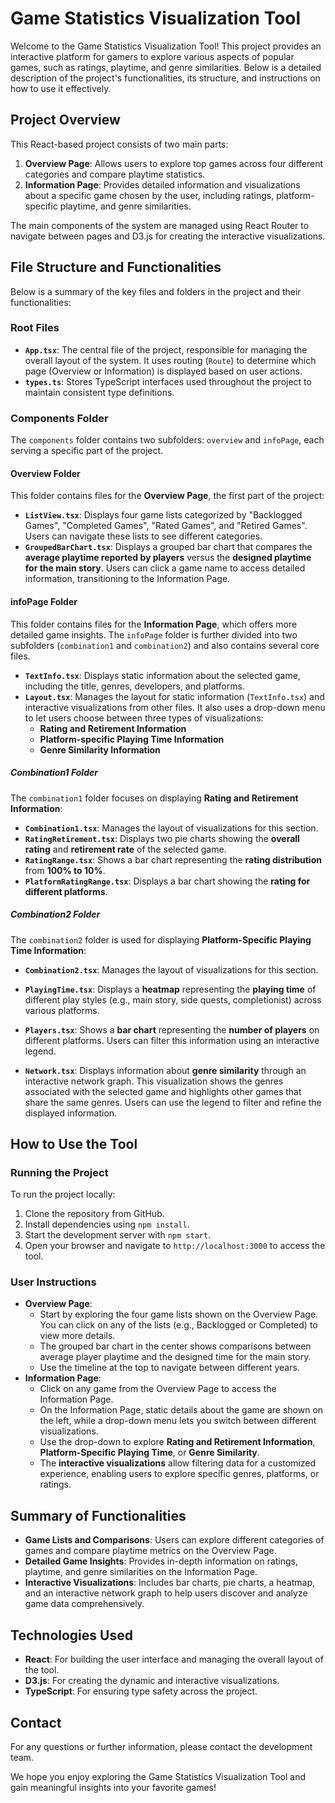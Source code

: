 # Game Statistics Visualization Tool

Welcome to the Game Statistics Visualization Tool! This project provides an interactive platform for gamers to explore various aspects of popular games, such as ratings, playtime, and genre similarities. Below is a detailed description of the project's functionalities, its structure, and instructions on how to use it effectively.

## Project Overview
This React-based project consists of two main parts:
1. **Overview Page**: Allows users to explore top games across four different categories and compare playtime statistics.
2. **Information Page**: Provides detailed information and visualizations about a specific game chosen by the user, including ratings, platform-specific playtime, and genre similarities.

The main components of the system are managed using React Router to navigate between pages and D3.js for creating the interactive visualizations.

## File Structure and Functionalities
Below is a summary of the key files and folders in the project and their functionalities:

### **Root Files**
- **`App.tsx`**: The central file of the project, responsible for managing the overall layout of the system. It uses routing (`Route`) to determine which page (Overview or Information) is displayed based on user actions.
- **`types.ts`**: Stores TypeScript interfaces used throughout the project to maintain consistent type definitions.

### **Components Folder**
The `components` folder contains two subfolders: `overview` and `infoPage`, each serving a specific part of the project.

#### **Overview Folder**
This folder contains files for the **Overview Page**, the first part of the project:
- **`ListView.tsx`**: Displays four game lists categorized by "Backlogged Games", "Completed Games", "Rated Games", and "Retired Games". Users can navigate these lists to see different categories.
- **`GroupedBarChart.tsx`**: Displays a grouped bar chart that compares the **average playtime reported by players** versus the **designed playtime for the main story**. Users can click a game name to access detailed information, transitioning to the Information Page.

#### **infoPage Folder**
This folder contains files for the **Information Page**, which offers more detailed game insights. The `infoPage` folder is further divided into two subfolders (`combination1` and `combination2`) and also contains several core files.

- **`TextInfo.tsx`**: Displays static information about the selected game, including the title, genres, developers, and platforms.
- **`Layout.tsx`**: Manages the layout for static information (`TextInfo.tsx`) and interactive visualizations from other files. It also uses a drop-down menu to let users choose between three types of visualizations:
  - **Rating and Retirement Information**
  - **Platform-specific Playing Time Information**
  - **Genre Similarity Information**

##### **Combination1 Folder**
The `combination1` folder focuses on displaying **Rating and Retirement Information**:
- **`Combination1.tsx`**: Manages the layout of visualizations for this section.
- **`RatingRetirement.tsx`**: Displays two pie charts showing the **overall rating** and **retirement rate** of the selected game.
- **`RatingRange.tsx`**: Shows a bar chart representing the **rating distribution** from **100% to 10%**.
- **`PlatformRatingRange.tsx`**: Displays a bar chart showing the **rating for different platforms**.

##### **Combination2 Folder**
The `combination2` folder is used for displaying **Platform-Specific Playing Time Information**:
- **`Combination2.tsx`**: Manages the layout of visualizations for this section.
- **`PlayingTime.tsx`**: Displays a **heatmap** representing the **playing time** of different play styles (e.g., main story, side quests, completionist) across various platforms.
- **`Players.tsx`**: Shows a **bar chart** representing the **number of players** on different platforms. Users can filter this information using an interactive legend.

- **`Network.tsx`**: Displays information about **genre similarity** through an interactive network graph. This visualization shows the genres associated with the selected game and highlights other games that share the same genres. Users can use the legend to filter and refine the displayed information.

## How to Use the Tool
### Running the Project
To run the project locally:
1. Clone the repository from GitHub.
2. Install dependencies using `npm install`.
3. Start the development server with `npm start`.
4. Open your browser and navigate to `http://localhost:3000` to access the tool.

### User Instructions
- **Overview Page**: 
  - Start by exploring the four game lists shown on the Overview Page. You can click on any of the lists (e.g., Backlogged or Completed) to view more details.
  - The grouped bar chart in the center shows comparisons between average player playtime and the designed time for the main story.
  - Use the timeline at the top to navigate between different years.
- **Information Page**:
  - Click on any game from the Overview Page to access the Information Page.
  - On the Information Page, static details about the game are shown on the left, while a drop-down menu lets you switch between different visualizations.
  - Use the drop-down to explore **Rating and Retirement Information**, **Platform-Specific Playing Time**, or **Genre Similarity**.
  - The **interactive visualizations** allow filtering data for a customized experience, enabling users to explore specific genres, platforms, or ratings.

## Summary of Functionalities
- **Game Lists and Comparisons**: Users can explore different categories of games and compare playtime metrics on the Overview Page.
- **Detailed Game Insights**: Provides in-depth information on ratings, playtime, and genre similarities on the Information Page.
- **Interactive Visualizations**: Includes bar charts, pie charts, a heatmap, and an interactive network graph to help users discover and analyze game data comprehensively.

## Technologies Used
- **React**: For building the user interface and managing the overall layout of the tool.
- **D3.js**: For creating the dynamic and interactive visualizations.
- **TypeScript**: For ensuring type safety across the project.

## Contact
For any questions or further information, please contact the development team.

We hope you enjoy exploring the Game Statistics Visualization Tool and gain meaningful insights into your favorite games!
